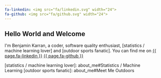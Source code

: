 ```yaml
---
fa-linkedin: <img src="fa/linkedin.svg" width="24">
fa-github: <img src="fa/github.svg" width="24">
---
```

## Hello World and Welcome

I'm Benjamin Karran, a coder, software quality enthusiast, [statistics / machine learning lover] and [outdoor sports fanatic].
You can find me on
[{{ page.fa-linkedin }}](https://www.linkedin.com/in/benjamin-karran-59118511a/)
[{{ page.fa-github }}](https://github.com/ebekebe)


[statistics / machine learning lover]: about_me#Statistics / Machine Learning
[outdoor sports fanatic]: about_me#Meet Me Outdoors
